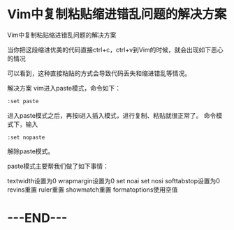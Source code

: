 # Vim中复制粘贴缩进错乱问题的解决方案

Vim中复制粘贴缩进错乱问题的解决方案

当你把这段缩进优美的代码直接ctrl+c，ctrl+v到Vim的时候，就会出现如下恶心的情况

可以看到，这种直接粘贴的方式会导致代码丢失和缩进错乱等情况。

解决方案 
vim进入paste模式，命令如下：

```bash
:set paste
```

进入paste模式之后，再按i进入插入模式，进行复制、粘贴就很正常了。 
命令模式下，输入

```
:set nopaste
```

解除paste模式。

paste模式主要帮我们做了如下事情：

textwidth设置为0 
wrapmargin设置为0 
set noai 
set nosi 
softtabstop设置为0 
revins重置 
ruler重置 
showmatch重置 
formatoptions使用空值

# ---END---